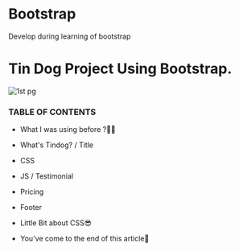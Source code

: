 # Bootstrap
Develop during learning of bootstrap
# Tin Dog Project Using Bootstrap.
![1st pg](https://github.com/shyam343/Bootstrap/assets/84222697/635e6318-ee2d-4647-b468-5147d5ffcd08)
### TABLE OF CONTENTS
+ What I was using before ?🧑‍💻
- What's Tindog?
/ Title
+ CSS
- JS
/ Testimonial
* Pricing
+ Footer
* Little Bit about CSS😎
+ You've come to the end of this article🥳
